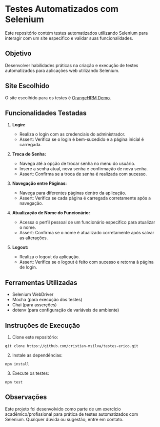 # Testes Automatizados com Selenium

Este repositório contém testes automatizados utilizando Selenium para interagir com um site específico e validar suas funcionalidades.

## Objetivo

Desenvolver habilidades práticas na criação e execução de testes automatizados para aplicações web utilizando Selenium.

## Site Escolhido

O site escolhido para os testes é [OrangeHRM Demo](https://opensource-demo.orangehrmlive.com/web/index.php/auth/login).

## Funcionalidades Testadas

1. **Login:**
   - Realiza o login com as credenciais do administrador.
   - Assert: Verifica se o login é bem-sucedido e a página inicial é carregada.

2. **Troca de Senha:**
   - Navega até a opção de trocar senha no menu do usuário.
   - Insere a senha atual, nova senha e confirmação de nova senha.
   - Assert: Confirma se a troca de senha é realizada com sucesso.

3. **Navegação entre Páginas:**
   - Navega para diferentes páginas dentro da aplicação.
   - Assert: Verifica se cada página é carregada corretamente após a navegação.

4. **Atualização de Nome do Funcionário:**
   - Acessa o perfil pessoal de um funcionário específico para atualizar o nome.
   - Assert: Confirma se o nome é atualizado corretamente após salvar as alterações.

5. **Logout:**
   - Realiza o logout da aplicação.
   - Assert: Verifica se o logout é feito com sucesso e retorna à página de login.

## Ferramentas Utilizadas

- Selenium WebDriver
- Mocha (para execução dos testes)
- Chai (para asserções)
- dotenv (para configuração de variáveis de ambiente)

## Instruções de Execução

1. Clone este repositório: 
```
git clone https://github.com/cristian-msilva/testes-erico.git
```
2. Instale as dependências:
```
npm install
```
3. Execute os testes:
```
npm test
```

## Observações

Este projeto foi desenvolvido como parte de um exercício acadêmico/profissional para prática de testes automatizados com Selenium. Qualquer dúvida ou sugestão, entre em contato.
